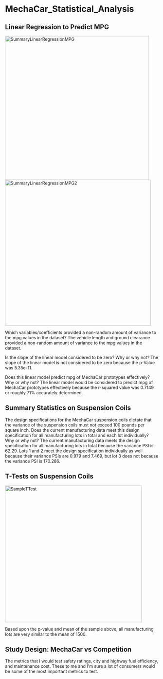 # MechaCar_Statistical_Analysis

## Linear Regression to Predict MPG
<img width="473" alt="SummaryLinearRegressionMPG" src="https://user-images.githubusercontent.com/95394598/168445138-941e7880-378f-4d76-92b7-8cb9d2ccea61.png">

<img width="479" alt="SummaryLinearRegressionMPG2" src="https://user-images.githubusercontent.com/95394598/168445142-ad13335b-b697-48fd-ad34-2898bca285a9.png">


Which variables/coefficients provided a non-random amount of variance to the mpg values in the dataset? The vehicle length and ground clearance provided a non-random amount of variance to the mpg values in the dataset.

Is the slope of the linear model considered to be zero? Why or why not?
The slope of the linear model is not considered to be zero because the p-Value was 5.35e-11.

Does this linear model predict mpg of MechaCar prototypes effectively? Why or why not?  The linear model would be considered to predict mpg of MechaCar prototypes effectively because the r-squared value was 0.7149 or roughly 71% accurately determined.

## Summary Statistics on Suspension Coils

The design specifications for the MechaCar suspension coils dictate that the variance of the suspension coils must not exceed 100 pounds per square inch. Does the current manufacturing data meet this design specification for all manufacturing lots in total and each lot individually? Why or why not?  The current manufacturing data meets the design specification for all manufacturing lots in total because the variance PSI is 62.29. Lots 1 and 2 meet the design specification individually as well because their variance PSIs are 0.979 and 7.469, but lot 3 does not because the variance PSI is 170.286.

## T-Tests on Suspension Coils
<img width="449" alt="SampleTTest" src="https://user-images.githubusercontent.com/95394598/168445622-d0d62c23-1d35-460e-b0a7-075834a6edfa.png">

Based upon the p-value and mean of the sample above, all manufacturing lots are very similar to the mean of 1500.

## Study Design: MechaCar vs Competition

The metrics that I would test safety ratings, city and highway fuel efficiency, and maintenance cost. These to me and I'm sure a lot of consumers would be some of the most important metrics to test.

